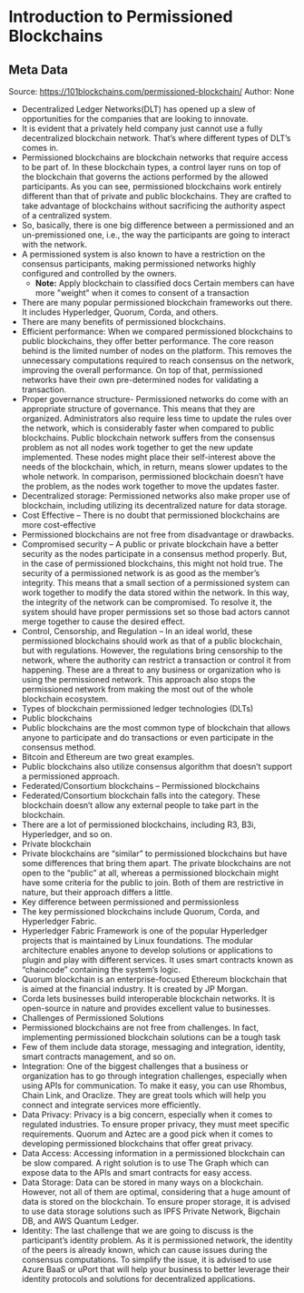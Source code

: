 # Introduction to Permissioned Blockchains

## Meta Data

Source:  https://101blockchains.com/permissioned-blockchain/ 
Author: None

- Decentralized Ledger Networks(DLT) has opened up a slew of opportunities for the companies that are looking to innovate.
- It is evident that a privately held company just cannot use a fully decentralized blockchain network. That’s where different types of DLT’s comes in.
- Permissioned blockchains are blockchain networks that require access to be part of. In these blockchain types, a control layer runs on top of the blockchain that governs the actions performed by the allowed participants. As you can see, permissioned blockchains work entirely different than that of private and public blockchains. They are crafted to take advantage of blockchains without sacrificing the authority aspect of a centralized system.
- So, basically, there is one big difference between a permissioned and an un-premissioned one, i.e., the way the participants are going to interact with the network.
- A permissioned system is also known to have a restriction on the consensus participants, making permissioned networks highly configured and controlled by the owners.
    - **Note:** Apply blockchain to classified docs
      Certain members can have more "weight" when it comes to consent of a transaction
- There are many popular permissioned blockchain frameworks out there. It includes Hyperledger, Quorum, Corda, and others.
- There are many benefits of permissioned blockchains.
- Efficient performance: When we compared permissioned blockchains to public blockchains, they offer better performance. The core reason behind is the limited number of nodes on the platform. This removes the unnecessary computations required to reach consensus on the network, improving the overall performance. On top of that, permissioned networks have their own pre-determined nodes for validating a transaction.
- Proper governance structure- Permissioned networks do come with an appropriate structure of governance. This means that they are organized. Administrators also require less time to update the rules over the network, which is considerably faster when compared to public blockchains. Public blockchain network suffers from the consensus problem as not all nodes work together to get the new update implemented. These nodes might place their self-interest above the needs of the blockchain, which, in return, means slower updates to the whole network. In comparison, permissioned blockchain doesn’t have the problem, as the nodes work together to move the updates faster.
- Decentralized storage: Permissioned networks also make proper use of blockchain, including utilizing its decentralized nature for data storage.
- Cost Effective – There is no doubt that permissioned blockchains are more cost-effective
- Permissioned blockchains are not free from disadvantage or drawbacks.
- Compromised security – A public or private blockchain have a better security as the nodes participate in a consensus method properly. But, in the case of permissioned blockchains, this might not hold true. The security of a permissioned network is as good as the member’s integrity. This means that a small section of a permissioned system can work together to modify the data stored within the network. In this way, the integrity of the network can be compromised. To resolve it, the system should have proper permissions set so those bad actors cannot merge together to cause the desired effect.
- Control, Censorship, and Regulation – In an ideal world, these permissioned blockchains should work as that of a public blockchain, but with regulations. However, the regulations bring censorship to the network, where the authority can restrict a transaction or control it from happening. These are a threat to any business or organization who is using the permissioned network. This approach also stops the permissioned network from making the most out of the whole blockchain ecosystem.
- Types of blockchain permissioned ledger technologies (DLTs)
- Public blockchains
- Public blockchains are the most common type of blockchain that allows anyone to participate and do transactions or even participate in the consensus method.
- Bitcoin and Ethereum are two great examples.
- Public blockchains also utilize consensus algorithm that doesn’t support a permissioned approach.
- Federated/Consortium blockchains – Permissioned blockchains
- Federated/Consortium blockchain falls into the category. These blockchain doesn’t allow any external people to take part in the blockchain.
- There are a lot of permissioned blockchains, including R3, B3i, Hyperledger, and so on.
- Private blockchain
- Private blockchains are “similar” to permissioned blockchains but have some differences that bring them apart. The private blockchains are not open to the “public” at all, whereas a permissioned blockchain might have some criteria for the public to join. Both of them are restrictive in nature, but their approach differs a little.
- Key difference between permissioned and permissionless
- The key permissioned blockchains include Quorum, Corda, and Hyperledger Fabric.
- Hyperledger Fabric Framework is one of the popular Hyperledger projects that is maintained by Linux foundations. The modular architecture enables anyone to develop solutions or applications to plugin and play with different services. It uses smart contracts known as “chaincode” containing the system’s logic.
- Quorum blockchain is an enterprise-focused Ethereum blockchain that is aimed at the financial industry. It is created by JP Morgan.
- Corda lets businesses build interoperable blockchain networks. It is open-source in nature and provides excellent value to businesses.
- Challenges of Permissioned Solutions
- Permissioned blockchains are not free from challenges. In fact, implementing permissioned blockchain solutions can be a tough task
- Few of them include data storage, messaging and integration, identity, smart contracts management, and so on.
- Integration: One of the biggest challenges that a business or organization has to go through integration challenges, especially when using APIs for communication. To make it easy, you can use Rhombus, Chain Link, and Oraclize. They are great tools which will help you connect and integrate services more efficiently.
- Data Privacy: Privacy is a big concern, especially when it comes to regulated industries. To ensure proper privacy, they must meet specific requirements. Quorum and Aztec are a good pick when it comes to developing permissioned blockchains that offer great privacy.
- Data Access: Accessing information in a permissioned blockchain can be slow compared. A right solution is to use The Graph which can expose data to the APIs and smart contracts for easy access.
- Data Storage: Data can be stored in many ways on a blockchain. However, not all of them are optimal, considering that a huge amount of data is stored on the blockchain. To ensure proper storage, it is advised to use data storage solutions such as IPFS Private Network, Bigchain DB, and AWS Quantum Ledger.
- Identity: The last challenge that we are going to discuss is the participant’s identity problem. As it is permissioned network, the identity of the peers is already known, which can cause issues during the consensus computations. To simplify the issue, it is advised to use Azure BaaS or uPort that will help your business to better leverage their identity protocols and solutions for decentralized applications.
